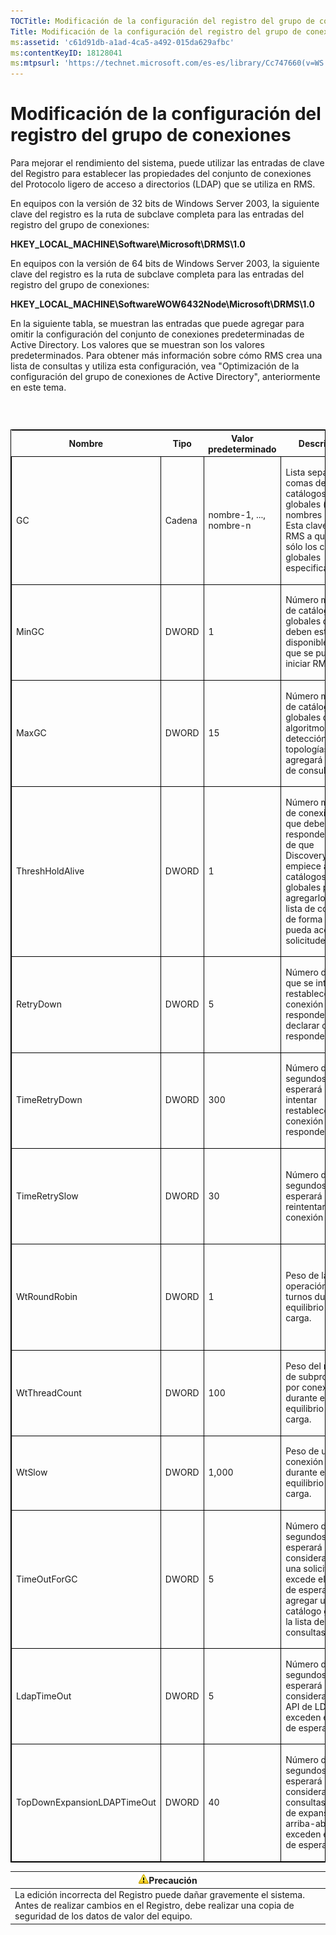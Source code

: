```yaml
---
TOCTitle: Modificación de la configuración del registro del grupo de conexiones
Title: Modificación de la configuración del registro del grupo de conexiones
ms:assetid: 'c61d91db-a1ad-4ca5-a492-015da629afbc'
ms:contentKeyID: 18128041
ms:mtpsurl: 'https://technet.microsoft.com/es-es/library/Cc747660(v=WS.10)'
---
```


Modificación de la configuración del registro del grupo de conexiones
=====================================================================

Para mejorar el rendimiento del sistema, puede utilizar las entradas de clave del Registro para establecer las propiedades del conjunto de conexiones del Protocolo ligero de acceso a directorios (LDAP) que se utiliza en RMS.

En equipos con la versión de 32 bits de Windows Server 2003, la siguiente clave del registro es la ruta de subclave completa para las entradas del registro del grupo de conexiones:

**HKEY\_LOCAL\_MACHINE\\Software\\Microsoft\\DRMS\\1.0**

En equipos con la versión de 64 bits de Windows Server 2003, la siguiente clave del registro es la ruta de subclave completa para las entradas del registro del grupo de conexiones:

**HKEY\_LOCAL\_MACHINE\\SoftwareWOW6432Node\\Microsoft\\DRMS\\1.0**

En la siguiente tabla, se muestran las entradas que puede agregar para omitir la configuración del conjunto de conexiones predeterminadas de Active Directory. Los valores que se muestran son los valores predeterminados. Para obtener más información sobre cómo RMS crea una lista de consultas y utiliza esta configuración, vea "Optimización de la configuración del grupo de conexiones de Active Directory", anteriormente en este tema.

###  

<p> </p>
<table style="border:1px solid black;">
<colgroup>
<col width="20%" />
<col width="20%" />
<col width="20%" />
<col width="20%" />
<col width="20%" />
</colgroup>
<thead>
<tr class="header">
<th>Nombre</th>
<th>Tipo</th>
<th>Valor predeterminado</th>
<th>Descripción</th>
<th>Notas</th>
</tr>
</thead>
<tbody>
<tr class="odd">
<td style="border:1px solid black;"><p>GC</p></td>
<td style="border:1px solid black;"><p>Cadena</p></td>
<td style="border:1px solid black;"><p>nombre-1, ..., nombre-n</p></td>
<td style="border:1px solid black;"><p>Lista separada por comas de catálogos globales (usando nombres DNS). Esta clave limita RMS a que utilice sólo los catálogos globales especificados.</p></td>
<td style="border:1px solid black;"><p>Si no desea que RMS cree una lista de consultas, utilice esta configuración para especificar los catálogos globales que se utilizarán.</p></td>
</tr>
<tr class="even">
<td style="border:1px solid black;"><p>MinGC</p></td>
<td style="border:1px solid black;"><p>DWORD</p></td>
<td style="border:1px solid black;"><p>1</p></td>
<td style="border:1px solid black;"><p>Número mínimo de catálogos globales que deben estar disponibles para que se pueda iniciar RMS.</p></td>
<td style="border:1px solid black;"></td>
</tr>
<tr class="odd">
<td style="border:1px solid black;"><p>MaxGC</p></td>
<td style="border:1px solid black;"><p>DWORD</p></td>
<td style="border:1px solid black;"><p>15</p></td>
<td style="border:1px solid black;"><p>Número máximo de catálogos globales que el algoritmo de detección de topologías agregará a la lista de consultas.</p></td>
<td style="border:1px solid black;"></td>
</tr>
<tr class="even">
<td style="border:1px solid black;"><p>ThreshHoldAlive</p></td>
<td style="border:1px solid black;"><p>DWORD</p></td>
<td style="border:1px solid black;"><p>1</p></td>
<td style="border:1px solid black;"><p>Número mínimo de conexiones que deben responder antes de que DiscoveryServices empiece a buscar catálogos globales para agregarlos a la lista de consultas de forma que RMS pueda aceptar solicitudes.</p></td>
<td style="border:1px solid black;"></td>
</tr>
<tr class="odd">
<td style="border:1px solid black;"><p>RetryDown</p></td>
<td style="border:1px solid black;"><p>DWORD</p></td>
<td style="border:1px solid black;"><p>5</p></td>
<td style="border:1px solid black;"><p>Número de veces que se intentará restablecer una conexión que no responde antes de declarar que no responde.</p></td>
<td style="border:1px solid black;"></td>
</tr>
<tr class="even">
<td style="border:1px solid black;"><p>TimeRetryDown</p></td>
<td style="border:1px solid black;"><p>DWORD</p></td>
<td style="border:1px solid black;"><p>300</p></td>
<td style="border:1px solid black;"><p>Número de segundos que se esperará antes de intentar restablecer una conexión que no responde.</p></td>
<td style="border:1px solid black;"><p>No tiene que cambiar esta configuración predeterminada, excepto en circunstancias inusuales.</p></td>
</tr>
<tr class="odd">
<td style="border:1px solid black;"><p>TimeRetrySlow</p></td>
<td style="border:1px solid black;"><p>DWORD</p></td>
<td style="border:1px solid black;"><p>30</p></td>
<td style="border:1px solid black;"><p>Número de segundos que se esperará antes de reintentar una conexión lenta.</p></td>
<td style="border:1px solid black;"><p>No tiene que cambiar esta configuración predeterminada, excepto en circunstancias inusuales.</p></td>
</tr>
<tr class="even">
<td style="border:1px solid black;"><p>WtRoundRobin</p></td>
<td style="border:1px solid black;"><p>DWORD</p></td>
<td style="border:1px solid black;"><p>1</p></td>
<td style="border:1px solid black;"><p>Peso de la operación por turnos durante el equilibrio de carga.</p></td>
<td style="border:1px solid black;"><p>Importancia relativa de la operación por turnos en el equilibrio de carga. Un valor de 1 es el valor más pequeño.</p></td>
</tr>
<tr class="odd">
<td style="border:1px solid black;"><p>WtThreadCount</p></td>
<td style="border:1px solid black;"><p>DWORD</p></td>
<td style="border:1px solid black;"><p>100</p></td>
<td style="border:1px solid black;"><p>Peso del número de subprocesos por conexión durante el equilibrio de carga.</p></td>
<td style="border:1px solid black;"><p>Importancia relativa de un número bajo de subprocesos.</p></td>
</tr>
<tr class="even">
<td style="border:1px solid black;"><p>WtSlow</p></td>
<td style="border:1px solid black;"><p>DWORD</p></td>
<td style="border:1px solid black;"><p>1,000</p></td>
<td style="border:1px solid black;"><p>Peso de una conexión lenta durante el equilibrio de carga.</p></td>
<td style="border:1px solid black;"><p>Importancia relativa de que la conexión no sea lenta.</p></td>
</tr>
<tr class="odd">
<td style="border:1px solid black;"><p>TimeOutForGC</p></td>
<td style="border:1px solid black;"><p>DWORD</p></td>
<td style="border:1px solid black;"><p>5</p></td>
<td style="border:1px solid black;"><p>Número de segundos que se esperará antes de considerar que una solicitud excede el tiempo de espera para agregar un catálogo global a la lista de consultas.</p></td>
<td style="border:1px solid black;"></td>
</tr>
<tr class="even">
<td style="border:1px solid black;"><p>LdapTimeOut</p></td>
<td style="border:1px solid black;"><p>DWORD</p></td>
<td style="border:1px solid black;"><p>5</p></td>
<td style="border:1px solid black;"><p>Número de segundos que se esperará antes de considerar que las API de LDAP exceden el tiempo de espera.</p></td>
<td style="border:1px solid black;"></td>
</tr>
<tr class="odd">
<td style="border:1px solid black;"><p>TopDownExpansionLDAPTimeOut</p></td>
<td style="border:1px solid black;"><p>DWORD</p></td>
<td style="border:1px solid black;"><p>40</p></td>
<td style="border:1px solid black;"><p>Número de segundos que se esperará antes de considerar que las consultas LDAP de expansión arriba-abajo exceden el tiempo de espera.</p></td>
<td style="border:1px solid black;"></td>
</tr>
</tbody>
</table>
  
| ![](images/Cc747660.Caution(WS.10).gif)Precaución                                                                                                         |  
|----------------------------------------------------------------------------------------------------------------------------------------------------------------------------------------|  
| La edición incorrecta del Registro puede dañar gravemente el sistema. Antes de realizar cambios en el Registro, debe realizar una copia de seguridad de los datos de valor del equipo. |
